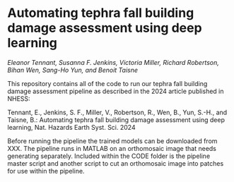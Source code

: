 # Automating tephra fall building damage assessment using deep learning

*Eleanor Tennant, Susanna F. Jenkins, Victoria Miller, Richard Robertson, Bihan Wen, Sang-Ho Yun, and Benoit Taisne*

This repository contains all of the code to run our tephra fall building damage assessment pipeline as described in the 2024 article published in NHESS: 

Tennant, E., Jenkins, S. F., Miller, V., Robertson, R., Wen, B., Yun, S.-H., and Taisne, B.: Automating tephra fall building damage assessment using deep learning, Nat. Hazards Earth Syst. Sci. 2024

Before running the pipeline the trained models can be downloaded from XXX. The pipeline runs in MATLAB on an orthomosaic image that needs generating separately. Included within the CODE folder is the pipeline master script and another script to cut an orthomosaic image into patches for use within the pipeline. 
